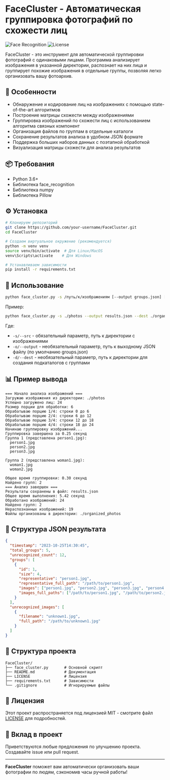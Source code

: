 # FaceCluster - Автоматическая группировка фотографий по схожести лиц

![Face Recognition](https://img.shields.io/badge/Face-Recognition-blue?logo=python)
![License](https://img.shields.io/badge/License-MIT-green)

FaceCluster - это инструмент для автоматической группировки фотографий с одинаковыми лицами. Программа анализирует изображения в указанной директории, распознает на них лица и группирует похожие изображения в отдельные группы, позволяя легко организовать вашу фотоархив.

## 🌟 Особенности

- Обнаружение и кодирование лиц на изображениях с помощью state-of-the-art алгоритмов
- Построение матрицы схожести между изображениями
- Группировка изображений по схожести лиц с использованием алгоритма связных компонент
- Организация файлов по группам в отдельные каталоги
- Сохранение результатов анализа в удобном JSON формате
- Поддержка больших наборов данных с поэтапной обработкой
- Визуализация матрицы схожести для анализа результатов

## 📦 Требования

- Python 3.6+
- Библиотека face_recognition
- Библиотека numpy
- Библиотека Pillow

## ⚙️ Установка

```bash
# Клонируем репозиторий
git clone https://github.com/your-username/FaceCluster.git
cd FaceCluster

# Создаем виртуальное окружение (рекомендуется)
python -m venv venv
source venv/bin/activate  # Для Linux/MacOS
venv\Scripts\activate    # Для Windows

# Устанавливаем зависимости
pip install -r requirements.txt
```

## 🚀 Использование

```bash
python face_cluster.py -s /путь/к/изображениям [--output groups.json] [--dest /путь/к/результатам]
```

Пример:
```bash
python face_cluster.py -s ./photos --output results.json --dest ./organized_photos
```

Где:
- `-s/--src` - обязательный параметр, путь к директории с изображениями
- `-o/--output` - необязательный параметр, путь к выходному JSON файлу (по умолчанию groups.json)
- `-d/--dest` - необязательный параметр, путь к директории для создания подкаталогов с группами

## 📊 Пример вывода

```
=== Начало анализа изображений ===
Загружаю изображения из директории: ./photos
Успешно загружено лиц: 24
Размер порции для обработки: 6
Обрабатываю порцию 1/4: строки 0 до 6
Обрабатываю порцию 2/4: строки 6 до 12
Обрабатываю порцию 3/4: строки 12 до 18
Обрабатываю порцию 4/4: строки 18 до 24
Начинаю группировку изображений...
Группировка завершена за 0.25 секунд
Группа 1 (представлена person1.jpg):
  person1.jpg
  person2.jpg
  person3.jpg

Группа 2 (представлена woman1.jpg):
  woman1.jpg
  woman2.jpg

Общее время группировки: 0.30 секунд
Найдено групп: 2
=== Анализ завершен ===
Результаты сохранены в файл: results.json
Общее время выполнения: 5.42 секунд
Обработано изображений: 24
Найдено групп: 2
Нераспознанных изображений: 19
Файлы организованы в директории: ./organized_photos
```

## 📂 Структура JSON результата

```json
{
  "timestamp": "2023-10-25T14:30:45",
  "total_groups": 5,
  "unrecognized_count": 12,
  "groups": [
    {
      "id": 1,
      "size": 4,
      "representative": "person1.jpg",
      "representative_full_path": "/path/to/person1.jpg",
      "images": ["person1.jpg", "person2.jpg", "person3.jpg", "person4.jpg"],
      "images_full_paths": ["/path/to/person1.jpg", "/path/to/person2.jpg", ...]
    }
  ],
  "unrecognized_images": [
    {
      "filename": "unknown1.jpg",
      "full_path": "/path/to/unknown1.jpg"
    }
  ]
}
```

## 📁 Структура проекта

```
FaceCluster/
├── face_cluster.py       # Основной скрипт
├── README.md             # Документация
├── LICENSE               # Лицензия
├── requirements.txt      # Зависимости
└── .gitignore            # Игнорируемые файлы
```

## 📄 Лицензия

Этот проект распространяется под лицензией MIT - смотрите файл [LICENSE](LICENSE) для подробностей.

## 🤝 Вклад в проект

Приветствуются любые предложения по улучшению проекта. Создавайте issue или pull request.

---

**FaceCluster** поможет вам автоматически организовать ваши фотографии по людям, сэкономив часы ручной работы!
